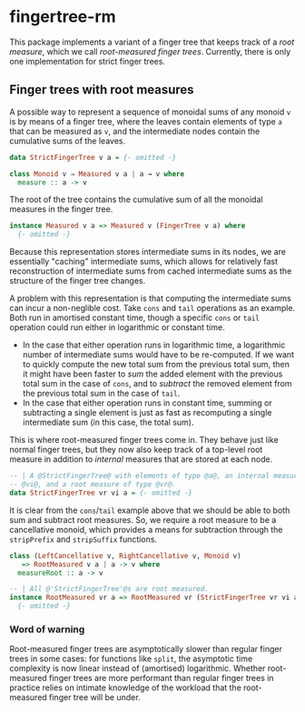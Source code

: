 # fingertree-rm

This package implements a variant of a finger tree that keeps track of a *root
measure*, which we call *root-measured finger trees*. Currently, there is only
one implementation for strict finger trees.

## Finger trees with root measures

A possible way to represent a sequence of monoidal sums of any monoid `v` is by
means of a finger tree, where the leaves contain elements of type `a` that can
be measured as `v`, and the intermediate nodes contain the cumulative sums of
the leaves.

```haskell
data StrictFingerTree v a = {- omitted -}

class Monoid v ⇒ Measured v a | a → v where
  measure :: a -> v
```

The root of the tree contains the cumulative sum of all the monoidal measures in
the finger tree.

```haskell
instance Measured v a => Measured v (FingerTree v a) where
  {- omitted -}
```

Because this representation stores intermediate sums in its nodes, we are
essentially "caching" intermediate sums, which allows for relatively fast
reconstruction of intermediate sums from cached intermediate sums as the
structure of the finger tree changes.

A problem with this representation is that computing the intermediate sums can
incur a non-neglible cost. Take `cons` and `tail` operations as an example. Both
run in amortised constant time, though a specific `cons` or `tail` operation
could run either in logarithmic or constant time.
* In the case that either operation runs in logarithmic time, a logarithmic
  number of intermediate sums would have to be re-computed. If we want to
  quickly compute the new total sum from the previous total sum, then it might
  have been faster to *sum* the added element with the previous total sum in the
  case of `cons`, and to *subtract* the removed element from the previous total
  sum in the case of `tail`.
* In the case that either operation runs in constant time, summing or
  subtracting a single element is just as fast as recomputing a single
  intermediate sum (in this case, the total sum).

This is where root-measured finger trees come in. They behave just like
normal finger trees, but they now also keep track of a top-level root measure in
addition to *internal* measures that are stored at each node.

```haskell
-- | A @StrictFingerTree@ with elements of type @a@, an internal measure of type
-- @vi@, and a root measure of type @vr@.
data StrictFingerTree vr vi a = {- omitted -}
```

It is clear from the `cons`/`tail` example above that we should be able to both
sum and subtract root measures. So, we require a root measure to be a
cancellative monoid, which provides a means for subtraction through the
`stripPrefix` and `stripSuffix` functions.

```haskell
class (LeftCancellative v, RightCancellative v, Monoid v)
   => RootMeasured v a | a -> v where
  measureRoot :: a -> v

-- | All @'StrictFingerTree'@s are root measured.
instance RootMeasured vr a => RootMeasured vr (StrictFingerTree vr vi a) where
  {- omitted -}
```

### Word of warning

Root-measured finger trees are asymptotically slower than regular finger trees
in some cases: for functions like `split`, the asymptotic time complexity is now
linear instead of (amortised) logarithmic. Whether root-measured finger trees
are more performant than regular finger trees in practice relies on intimate
knowledge of the workload that the root-measured finger tree will be under.
